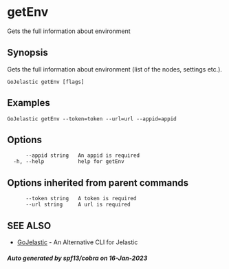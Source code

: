 #  getEnv

Gets the full information about environment

## Synopsis

Gets the full information about environment (list of the nodes, settings etc.).

```
GoJelastic getEnv [flags]
```

## Examples

```
GoJelastic getEnv --token=token --url=url --appid=appid
```

## Options

```
      --appid string   An appid is required
  -h, --help           help for getEnv
```

## Options inherited from parent commands

```
      --token string   A token is required
      --url string     A url is required
```

## SEE ALSO

* [GoJelastic](GoJelastic.md)	 - An Alternative CLI for Jelastic

##### Auto generated by spf13/cobra on 16-Jan-2023
